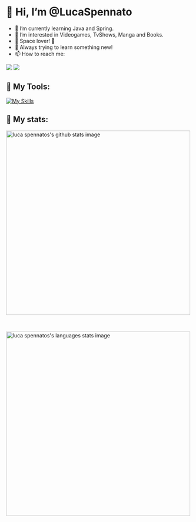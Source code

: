 # 👋 Hi, I’m @LucaSpennato
- 🌱 I’m currently learning Java and Spring.
- 👀 I’m interested in Videogames, TvShows, Manga and Books.
- :milky_way: Space lover! :first_quarter_moon_with_face:
- :telescope: Always trying to learn something new!
- 📫 How to reach me:

<a href="https://www.linkedin.com/in/lucaspennato/" /><img src="https://img.shields.io/badge/LinkedIn-0077B5?style=for-the-badge&logo=linkedin&logoColor=white" /><a/>
<a href="https://twitter.com/Fomjot" /><img src="https://img.shields.io/badge/Twitter-1DA1F2?style=for-the-badge&logo=twitter&logoColor=white" /><a/>

## :wrench: My Tools:
[![My Skills](https://skills.thijs.gg/icons?i=html,css,scss,bootstrap,js,vue,mysql,php,laravel)](https://skills.thijs.gg)

## :mag_right: My stats: 
<p>
   <img width="500" src="https://github-readme-stats.vercel.app/api?username=LucaSpennato&show_icons=true&theme=radical" alt="luca spennatos's github stats image">
</p>
<br/>
<p>
   <img width="500" src="https://github-readme-stats.vercel.app/api/top-langs/?username=LucaSpennato&layout=compact" alt="luca spennatos's languages stats image" />
</p>

<!---
LucaSpennato/LucaSpennato is a ✨ special ✨ repository because its `README.md` (this file) appears on your GitHub profile.
You can click the Preview link to take a look at your changes.
--->
